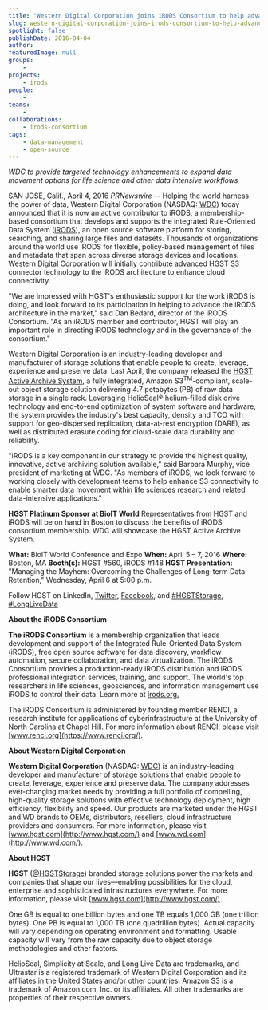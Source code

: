```yaml
---
title: "Western Digital Corporation joins iRODS Consortium to help advance adoption of cloud storage architectures"
slug: western-digital-corporation-joins-irods-consortium-to-help-advance-adoption-of-cloud-storage-architectures
spotlight: false
publishDate: 2016-04-04
author: 
featuredImage: null
groups:
    - 
projects:
    - irods
people:
    - 
teams: 
    - 
collaborations:
    - irods-consortium
tags:
    - data-management
    - open-source
---
```

_WDC to provide targeted technology enhancements to expand data movement options for life science and other data intensive workflows_

SAN JOSE, Calif., April 4, 2016 _PRNewswire_ -- Helping the world harness the power of data, Western Digital Corporation (NASDAQ: [WDC](http://studio-5.financialcontent.com/prnews?Page=Quote&Ticker=WDC "WDC")) today announced that it is now an active contributor to iRODS, a membership-based consortium that develops and supports the integrated Rule-Oriented Data System ([iRODS](http://irods.org/)), an open source software platform for storing, searching, and sharing large files and datasets. Thousands of organizations around the world use iRODS for flexible, policy-based management of files and metadata that span across diverse storage devices and locations. Western Digital Corporation will initially contribute advanced HGST S3 connector technology to the iRODS architecture to enhance cloud connectivity.

"We are impressed with HGST's enthusiastic support for the work iRODS is doing, and look forward to its participation in helping to advance the iRODS architecture in the market," said Dan Bedard, director of the iRODS Consortium. "As an iRODS member and contributor, HGST will play an important role in directing iRODS technology and in the governance of the consortium."

Western Digital Corporation is an industry-leading developer and manufacturer of storage solutions that enable people to create, leverage, experience and preserve data. Last April, the company released the [HGST Active Archive System](http://www.hgst.com/products/systems/hgst-active-archive-system), a fully integrated, Amazon S3<sup>TM</sup>-compliant, scale-out object storage solution delivering 4.7 petabytes (PB) of raw data storage in a single rack. Leveraging HelioSeal® helium-filled disk drive technology and end-to-end optimization of system software and hardware, the system provides the industry's best capacity, density and TCO with support for geo-dispersed replication, data-at-rest encryption (DARE), as well as distributed erasure coding for cloud-scale data durability and reliability.

"iRODS is a key component in our strategy to provide the highest quality, innovative, active archiving solution available," said Barbara Murphy, vice president of marketing at WDC. "As members of iRODS, we look forward to working closely with development teams to help enhance S3 connectivity to enable smarter data movement within life sciences research and related data-intensive applications."

**HGST Platinum Sponsor at BioIT World**
Representatives from HGST and iRODS will be on hand in Boston to discuss the benefits of iRODS consortium membership. WDC will showcase the HGST Active Archive System.

**What:** BioIT World Conference and Expo
**When:** April 5 – 7, 2016
**Where:** Boston, MA
**Booth(s):** HGST #560, iRODS #148
**HGST Presentation:** "Managing the Mayhem: Overcoming the Challenges of Long-term Data Retention," Wednesday, April 6 at 5:00 p.m.

Follow HGST on LinkedIn, [Twitter](https://twitter.com/HGSTStorage), [Facebook](https://www.facebook.com/HGSTStorage), and [#HGSTStorage](https://twitter.com/search?q=%23HGSTStorage), [#LongLiveData](https://twitter.com/hashtag/longlivedata)

**About the iRODS Consortium**

**The iRODS Consortium** is a membership organization that leads development and support of the Integrated Rule-Oriented Data System (iRODS), free open source software for data discovery, workflow automation, secure collaboration, and data virtualization. The iRODS Consortium provides a production-ready iRODS distribution and iRODS professional integration services, training, and support. The world's top researchers in life sciences, geosciences, and information management use iRODS to control their data. Learn more at [irods.org.](http://irods.org/)

The iRODS Consortium is administered by founding member RENCI, a research institute for applications of cyberinfrastructure at the University of North Carolina at Chapel Hill. For more information about RENCI, please visit [www.renci.org](https://www.renci.org/).

**About Western Digital Corporation**

**Western Digital Corporation** (NASDAQ: [WDC](http://studio-5.financialcontent.com/prnews?Page=Quote&Ticker=WDC "WDC")) is an industry-leading developer and manufacturer of storage solutions that enable people to create, leverage, experience and preserve data. The company addresses ever-changing market needs by providing a full portfolio of compelling, high-quality storage solutions with effective technology deployment, high efficiency, flexibility and speed. Our products are marketed under the HGST and WD brands to OEMs, distributors, resellers, cloud infrastructure providers and consumers. For more information, please visit [www.hgst.com](http://www.hgst.com/) and [www.wd.com](http://www.wd.com/).

**About HGST**

**HGST** ([@HGSTStorage](https://twitter.com/HGSTStorage)) branded storage solutions power the markets and companies that shape our lives—enabling possibilities for the cloud, enterprise and sophisticated infrastructures everywhere. For more information, please visit [www.hgst.com](http://www.hgst.com/).

One GB is equal to one billion bytes and one TB equals 1,000 GB (one trillion bytes). One PB is equal to 1,000 TB (one quadrillion bytes). Actual capacity will vary depending on operating environment and formatting. Usable capacity will vary from the raw capacity due to object storage methodologies and other factors.

HelioSeal, Simplicity at Scale, and Long Live Data are trademarks, and Ultrastar is a registered trademark of Western Digital Corporation and its affiliates in the United States and/or other countries. Amazon S3 is a trademark of Amazon.com, Inc. or its affiliates. All other trademarks are properties of their respective owners.
